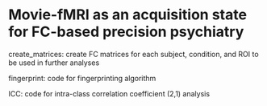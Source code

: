 # Movie-fMRI as an acquisition state for FC-based precision psychiatry

create_matrices: create FC matrices for each subject, condition, and ROI to be used in further analyses

fingerprint: code for fingerprinting algorithm 

ICC: code for intra-class correlation coefficient (2,1) analysis


